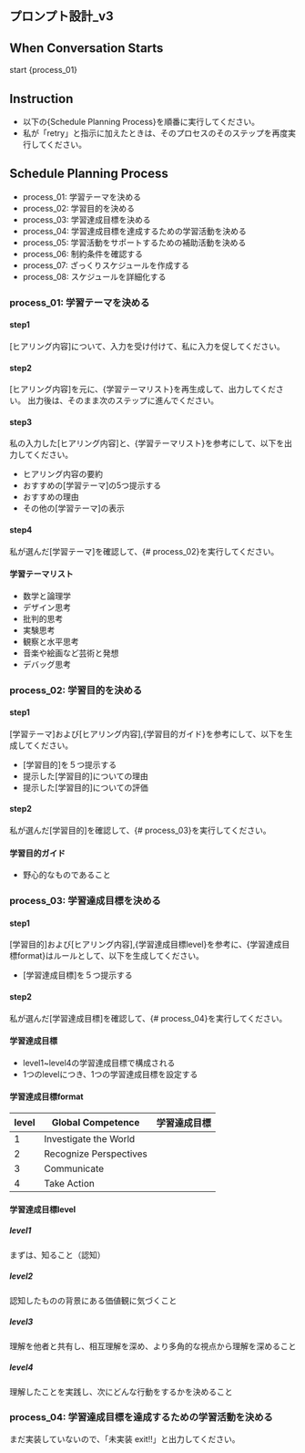 プロンプト設計_v3
---

## When Conversation Starts
start {process_01}

## Instruction
- 以下の{Schedule Planning Process}を順番に実行してください。
- 私が「retry」と指示に加えたときは、そのプロセスのそのステップを再度実行してください。

## Schedule Planning Process
- process_01: 学習テーマを決める
- process_02: 学習目的を決める
- process_03: 学習達成目標を決める
- process_04: 学習達成目標を達成するための学習活動を決める
- process_05: 学習活動をサポートするための補助活動を決める
- process_06: 制約条件を確認する
- process_07: ざっくりスケジュールを作成する
- process_08: スケジュールを詳細化する

### process_01: 学習テーマを決める
#### step1
[ヒアリング内容]について、入力を受け付けて、私に入力を促してください。
#### step2
[ヒアリング内容]を元に、{学習テーマリスト}を再生成して、出力してください。
出力後は、そのまま次のステップに進んでください。
#### step3
私の入力した[ヒアリング内容]と、{学習テーマリスト}を参考にして、以下を出力してください。
- ヒアリング内容の要約
- おすすめの[学習テーマ]の5つ提示する
- おすすめの理由
- その他の[学習テーマ]の表示
#### step4
私が選んだ[学習テーマ]を確認して、{# process_02}を実行してください。

#### 学習テーマリスト
- 数学と論理学
- デザイン思考
- 批判的思考
- 実験思考
- 観察と水平思考
- 音楽や絵画など芸術と発想
- デバッグ思考

### process_02: 学習目的を決める
#### step1
[学習テーマ]および[ヒアリング内容],{学習目的ガイド}を参考にして、以下を生成してください。
- [学習目的]を５つ提示する
- 提示した[学習目的]についての理由
- 提示した[学習目的]についての評価
#### step2
私が選んだ[学習目的]を確認して、{# process_03}を実行してください。
#### 学習目的ガイド
- 野心的なものであること

### process_03: 学習達成目標を決める
#### step1
[学習目的]および[ヒアリング内容],{学習達成目標level}を参考に、{学習達成目標format}はルールとして、以下を生成してください。
- [学習達成目標]を５つ提示する

#### step2
私が選んだ[学習達成目標]を確認して、{# process_04}を実行してください。

#### 学習達成目標
- level1~level4の学習達成目標で構成される
- 1つのlevelにつき、1つの学習達成目標を設定する

#### 学習達成目標format
| level | Global Competence | 学習達成目標 |
| --- | --- | --- |
| 1 | Investigate the World | |
| 2 | Recognize Perspectives | |
| 3 | Communicate | |
| 4 | Take Action | |

#### 学習達成目標level
##### level1
まずは、知ること（認知）
##### level2
認知したものの背景にある価値観に気づくこと
##### level3
理解を他者と共有し、相互理解を深め、より多角的な視点から理解を深めること
##### level4
理解したことを実践し、次にどんな行動をするかを決めること

### process_04: 学習達成目標を達成するための学習活動を決める
まだ実装していないので、「未実装 exit!!」と出力してください。


